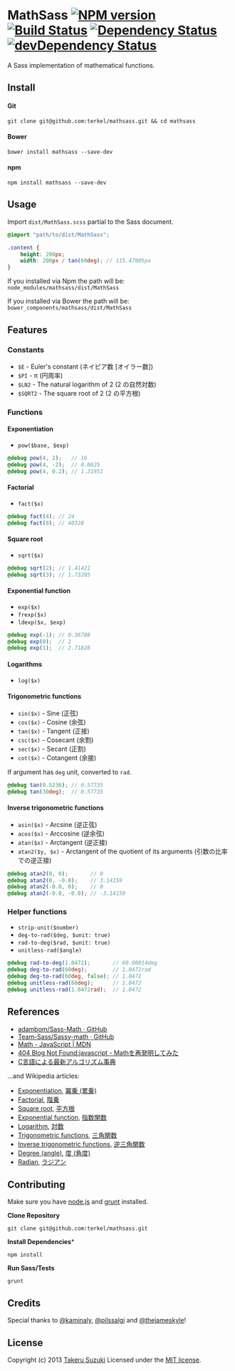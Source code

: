 # MathSass [![NPM version](https://badge.fury.io/js/mathsass.png)](http://badge.fury.io/js/mathsass) [![Build Status](https://travis-ci.org/terkel/mathsass.png?branch=master)](https://travis-ci.org/terkel/mathsass) [![Dependency Status](https://david-dm.org/terkel/mathsass.png)](https://david-dm.org/terkel/mathsass) [![devDependency Status](https://david-dm.org/terkel/mathsass/dev-status.png)](https://david-dm.org/terkel/mathsass#info=devDependencies)

A Sass implementation of mathematical functions.

## Install

#### Git

```
git clone git@github.com:terkel/mathsass.git && cd mathsass
```

#### Bower

```
bower install mathsass --save-dev
```

#### npm

```
npm install mathsass --save-dev
```

## Usage

Import `dist/MathSass.scss` partial to the Sass document.

```scss
@import "path/to/dist/MathSass";

.content {
    height: 200px;
    width: 200px / tan(60deg); // 115.47005px
}
```

If you installed via Npm the path will be: `node_modules/mathsass/dist/MathSass`

If you installed via Bower the path will be: `bower_components/mathsass/dist/MathSass`


## Features


### Constants

* `$E` - Euler's constant (ネイピア数 [オイラー数])
* `$PI` - π (円周率)
* `$LN2` - The natural logarithm of 2 (2 の自然対数)
* `$SQRT2` - The square root of 2 (2 の平方根)


### Functions


#### Exponentiation

* `pow($base, $exp)`

```scss
@debug pow(4, 2);   // 16
@debug pow(4, -2);  // 0.0625
@debug pow(4, 0.2); // 1.31951
```


#### Factorial

* `fact($x)`

```scss
@debug fact(4); // 24
@debug fact(8); // 40320
```


#### Square root

* `sqrt($x)`

```scss
@debug sqrt(2); // 1.41421
@debug sqrt(3); // 1.73205
```


#### Exponential function

* `exp($x)`
* `frexp($x)`
* `ldexp($x, $exp)`

```scss
@debug exp(-1); // 0.36788
@debug exp(0);  // 1
@debug exp(1);  // 2.71828
```


#### Logarithms

* `log($x)`


#### Trigonometric functions

* `sin($x)` - Sine (正弦)
* `cos($x)` - Cosine (余弦)
* `tan($x)` - Tangent (正接)
* `csc($x)` - Cosecant (余割)
* `sec($x)` - Secant (正割)
* `cot($x)` - Cotangent (余接)

If argument has `deg` unit, converted to `rad`.

```scss
@debug tan(0.5236); // 0.57735
@debug tan(30deg);  // 0.57735
```


#### Inverse trigonometric functions

* `asin($x)` - Arcsine (逆正弦)
* `acos($x)` - Arccosine (逆余弦)
* `atan($x)` - Arctangent (逆正接)
* `atan2($y, $x)` - Arctangent of the quotient of its arguments (引数の比率での逆正接)

```scss
@debug atan2(0, 0);       // 0
@debug atan2(0, -0.0);    // 3.14159
@debug atan2(-0.0, 0);    // 0
@debug atan2(-0.0, -0.0); // -3.14159
```

### Helper functions

* `strip-unit($number)`
* `deg-to-rad($deg, $unit: true)`
* `rad-to-deg($rad, $unit: true)`
* `unitless-rad($angle)`

```scss
@debug rad-to-deg(1.0472);       // 60.00014deg
@debug deg-to-rad(60deg);        // 1.0472rad
@debug deg-to-rad(60deg, false); // 1.0472
@debug unitless-rad(60deg);      // 1.0472
@debug unitless-rad(1.0472rad);  // 1.0472
```


## References

* [adambom/Sass-Math · GitHub](https://github.com/adambom/Sass-Math)
* [Team-Sass/Sassy-math · GitHub](https://github.com/Team-Sass/Sassy-math)
* [Math - JavaScript | MDN](https://developer.mozilla.org/docs/JavaScript/Reference/Global_Objects/Math)
* [404 Blog Not Found:javascript - Mathを再発明してみた](http://blog.livedoor.jp/dankogai/archives/51518565.html)
* [C言語による最新アルゴリズム事典](http://www.amazon.co.jp/dp/4874084141?tag=terkel-22)

…and Wikipedia articles:

* [Exponentiation](http://en.wikipedia.org/wiki/Exponentiation), [冪乗 (累乗)](http://ja.wikipedia.org/wiki/%E5%86%AA%E4%B9%97)
* [Factorial](http://en.wikipedia.org/wiki/Factorial), [階乗](http://ja.wikipedia.org/wiki/%E9%9A%8E%E4%B9%97)
* [Square root](http://en.wikipedia.org/wiki/Square_root), [平方根](http://ja.wikipedia.org/wiki/%E5%B9%B3%E6%96%B9%E6%A0%B9)
* [Exponential function](http://en.wikipedia.org/wiki/Exponential_function), [指数関数](http://ja.wikipedia.org/wiki/%E6%8C%87%E6%95%B0%E9%96%A2%E6%95%B0)
* [Logarithm](http://en.wikipedia.org/wiki/Logarithm), [対数](http://ja.wikipedia.org/wiki/%E5%AF%BE%E6%95%B0)
* [Trigonometric functions](http://en.wikipedia.org/wiki/Trigonometric_functions), [三角関数](http://ja.wikipedia.org/wiki/%E4%B8%89%E8%A7%92%E9%96%A2%E6%95%B0)
* [Inverse trigonometric functions](http://en.wikipedia.org/wiki/Inverse_trigonometric_functions), [逆三角関数](http://ja.wikipedia.org/wiki/%E4%B8%89%E8%A7%92%E9%96%A2%E6%95%B0#.E9.80.86.E4.B8.89.E8.A7.92.E9.96.A2.E6.95.B0)
* [Degree (angle)](http://en.wikipedia.org/wiki/Degree_\(angle\)), [度 (角度)](http://ja.wikipedia.org/wiki/%E5%BA%A6_\(%E8%A7%92%E5%BA%A6\))
* [Radian](http://en.wikipedia.org/wiki/Radian), [ラジアン](http://ja.wikipedia.org/wiki/%E3%83%A9%E3%82%B8%E3%82%A2%E3%83%B3)

## Contributing

Make sure you have [node.js](http://nodejs.org/) and [grunt](http://gruntjs.com/getting-started) installed.

**Clone Repository**
```
git clone git@github.com:terkel/mathsass.git
```

**Install Dependencies***
```
npm install
```

**Run Sass/Tests**
```
grunt
```

## Credits

Special thanks to [@kaminaly](https://github.com/kaminaly), [@pilssalgi](https://github.com/pilssalgi) and [@thejameskyle](https://github.com/thejameskyle)!


## License

Copyright (c) 2013 [Takeru Suzuki](http://terkel.jp/)
Licensed under the [MIT license](http://www.opensource.org/licenses/MIT).
